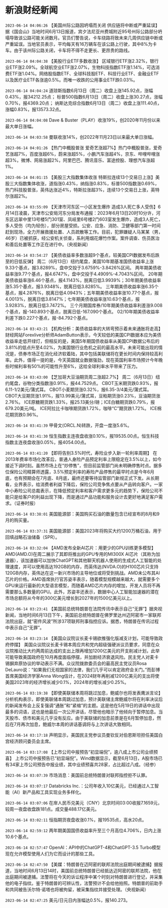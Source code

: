 # 新浪财经新闻
`2023-06-14 04:06:26` 【美国州际公路因坍塌而关闭 供应链将中断或严重延误】据《国会山》当地时间6月13日报道，宾夕法尼亚州费城附近95号州际公路部分坍塌导致该公路可能关闭数月。官员们警告说，卡车绕路将致未来几周供应链中断或严重延误。当地官员表示，平均每天有16万辆车在该公路上行驶，其中8%为卡车。由于该州际公路关闭，卡车将不得不走更长、更昂贵的路线。

`2023-06-14 04:04:38` 【美股行业ETF多数收涨】 区域银行ETF涨2.32%，银行业ETF涨2.09%。全球航空业ETF涨2.07%，生物科技指数ETF涨1.14%，可选消费ETF涨1.04%。网络股指数ETF、全球科技股ETF、科技行业ETF、金融业ETF以及医疗业ETF各涨逾0.5%。而唯一收跌的公用事业ETF跌0.03%。

`2023-06-14 04:04:24` 道琼斯指数6月13日（周二）收盘上涨145.92点，涨幅0.43%，报34212.25点；
标普500指数6月13日（周二）收盘上涨30.27点，涨幅0.70%，报4369.20点；
纳斯达克综合指数6月13日（周二）收盘上涨111.40点，涨幅0.83%，报13573.32点。

`2023-06-14 04:04:08` Dave & Buster（PLAY）收涨19%，创2020年11月份以来最大单日涨幅。

`2023-06-14 04:03:58` 曼联收涨14%，创2022年11月23日以来最大单日涨幅。

`2023-06-14 04:01:26` 【热门中概股普涨 爱奇艺涨超7%】热门中概股普涨，爱奇艺涨超7%，百度涨超6%，蔚来涨超5%，小鹏汽车涨超4%，京东、哔哩哔哩涨超3%，微博、网易涨超2%，阿里巴巴、腾讯音乐、富途控股、理想汽车涨超1%。

`2023-06-14 04:01:15` 【美股三大指数集体收涨 特斯拉连续13个交易日上涨】美股三大指数集体收涨，道指涨0.43%，纳指涨0.83%，标普500指数涨0.69%，热门科技股普涨，英伟达涨近4%，特斯拉涨超3%，连续13个交易日上涨，英特尔涨超2%。

`2023-06-14 03:55:09` 【天津市河东区一小区发生爆炸 造成3人死亡多人受伤】6月14日凌晨，天津市公安局河东分局发布通报：2023年6月13日20时10分许，河东区远翠中里13号楼5门301室、凤岐里6号楼2门603室发生爆炸，造成3人死亡，多人受伤（均为轻伤），部分房屋受损。公安、应急、消防、卫健等部门第一时间赶到现场，全力开展救援处置、人员疏散等工作。目前，犯罪嫌疑人马某某（男，46岁）已被抓获，经公安机关侦查，系利用烟花爆竹作案。案件调查、伤员医治和善后处置等工作正在进行中。（央视新闻）

`2023-06-14 03:54:27` 【美债收益率多数涨超9个基点，较美国CPI数据发布后跌至的日低反弹】 
周二（6月13日）纽约尾盘，美国10年期基准国债收益率上涨9.33个基点，报3.8289%，盘中交投于3.6759%-3.8426%区间。
两年期美债收益率涨9.77个基点，报4.6747%，盘中交投于4.4909%-4.7043%区间。
20年期美债收益率涨6.46个基点，报4.1143%，脱离日低3.9939%；30年期美债收益率涨5.35个基点，报3.9348%，脱离日低3.8285%。
三年期美债收益率涨6.35个基点，报4.2876%，脱离日低4.0943%；五年期美债收益率涨10.77个基点，报4.0013%，脱离日低3.8147%；七年期美债收益率涨10.63个基点，报3.9283%，脱离日低3.7472%。
三个月期国库券/10年期美债收益率利差涨9.008个基点，报-140.893个基点，脱离日低-167.090个基点。
02/10年期美债收益率利差下跌0.227个基点，报-84.792个基点。

`2023-06-14 03:43:21` 【机构分析：美债收益率的大转弯预示着未来通胀将走高】财经网站Forexlive分析师AdamButton表示，今天较低的美国CPI数据本应为美债收益率走低开绿灯，但相反的是，美国5年期国债收益率从美国CPI数据公布后的3.81%的低点升至4.02%，为美国银行业危机之前的最高水平。未来可能出现的情况是，债券市场正在消化经济软着陆，其中包括美联储将在更长时间内保持较高利率。此外，值得一提的是，今天英国就业数据强劲，现在英国利率市场预计今年晚些时候利率有50%的可能性升至6%，这给全球利率水平带来了压力。

`2023-06-14 03:43:00` 【芝加哥大豆油期货周二涨超2.7%】 周二（6月13日）纽约尾盘，谷物分类指数涨0.91%，报44.7529点。
CBOT玉米期货跌0.93%，报6.11-1/2美元/蒲式耳。
CBOT小麦期货涨0.32%，报6.35-3/4美元/蒲式耳。
CBOT大豆期货涨1.91%，报13.99美元/蒲式耳，豆粕期货涨0.23%，豆油期货涨2.76%。
ICE原糖期货跌1.33%，报25.13美分/磅；ICE白糖期货跌0.79%，报679.20美元/吨。
ICE阿拉比卡咖啡期货跌1.72%，咖啡“C”期货跌1.72%。
ICE棉花期货跌0.96%。

`2023-06-14 03:41:39` 甲骨文(ORCL.N)转跌，开盘一度涨5.6%。

`2023-06-14 03:41:30` 恒生指数主连夜盘收涨0.10%，报19535.00点。恒生科技指数主连夜盘收涨0.05%，报4054.00点。

`2023-06-14 03:41:20` 【即将告别3.5%时代，寿险业步入新一轮利率周期】 在2013年费率市场化改革后，普通人身险产品预定利率上限稳定在3.5%以上，如今接近下调时刻。虽然市场上在“炒停售”，但目前监管部门尚未明确停售时点。据多位保险公司精算师透露，3.5%预定利率的寿险产品停售的最早时点是今年6月底，也有预期会在7月底、8月底，最终还要等待监管部门新规正式下发。从长期看，业界表示，给消费者利益下降后，保险公司竞争焦点要从产品转向客户。一家中小寿险公司总裁表示，在降低预定利率和客户需求更多元的趋势下，保险公司不能只是给客户的利益出现下降，而是通过产品功能和服务设计去更好地满足客户需求。（证券时报）

`2023-06-14 03:38:01` 美国能源部：美国购买石油的数量包含已经宣布的8月和9月的购买量。

`2023-06-14 03:37:31` 美国能源部：美国2023年将购买大约1200万桶石油，用于回填战略石油储备（SPR）。

`2023-06-14 03:32:04` 【AMD发布全新AI芯片：用更少的GPU训练更多模型】AMD(AMD.O)在周二展示了其即将推出的GPU专用的MI300X AI芯片（其称为加速器），该加速器可以加快ChatGPT和其他聊天机器人使用的生成式人工智能的处理速度，并可以使用高达192GB的内存，而英伟达(NVDA.O)的H100芯片只支持120GB内存，英伟达在这一新兴市场的主导地位或将受到挑战。AMD未公布其AI芯片的价格。AMD首席执行官苏姿丰表示，随着模型规模越来越大，就需要多个GPU来运行最新的大型语言模型，而随着AMD芯片内存的增加，开发人员将不再需要那么多数量的GPU。此外，苏姿丰还表示，数据中心人工智能加速器的潜在市场总额将从今年的300亿美元增长到2027年的1500亿美元以上。

`2023-06-14 03:23:41` 【美国前总统特朗普在法院传讯中表示自己“无罪”】据央视新闻，当地时间6月13日下午，美国前总统特朗普在佛罗里达州迈阿密市一家联邦法院出庭，就“密件风波”所涉37项联邦刑事指控应诉。据悉，特朗普在传讯过程中表示自己“无罪”。

`2023-06-14 03:23:14` 【美国众议院议长麦卡锡欲推强化版减支计划，可能导致政府停摆】 美国众议院议长麦卡锡本周应共和党内超级强硬派议员要求，同意在众议院推动比大约两周前达成的支出上限再增加1200亿美元的开支削减计划，此举可能导致美国政府在10月再度面临停摆，并加剧经济衰退风险。民主党人对麦卡锡摒弃原协议的举动表示不满。众议院拨款委员会的最高民主党议员Rosa DeLauro说：“如果我们无视国家的法律，我们几乎可以肯定政府会关门。”而彭博首席美国经济学家Anna Wong估计，在2024财年再削减1200亿美元的支出将使美国2023年的经济增长减少0.1%，2024年的增长减少0.25%。

`2023-06-14 03:19:38` 【即使美联储本周将跳过加息，鲍威尔也将发表鹰派言论】分析机构表示，即使美联储本周跳过加息，预计美联储主席鲍威尔将在利率决议后的新闻发布会上反复强调“通胀”和“紧缩”的主题。这是他在5月19日的讲话中出现最多的词语，这也是他最后一次公开讲话，尽管他也暗示了他倾向于暂停加息。当天股市、债市和美元几乎没有反应。由于美联储的加息前景是在6月暂停加息，然后在7月再次加息，鲍威尔本周的讲话基调将与上次讲话大致相同。

`2023-06-14 03:17:18` 声明显示，美国民主党参议员曼钦反对伯恩斯坦担任美国白宫经济顾问委员会主席。

`2023-06-14 03:17:08` 【上市公司中报预告“初显端倪”，逾八成上市公司业绩预喜】 上市公司中报预告已“初显端倪”。Wind数据显示，截至6月13日，A股市场已有34家上市公司预告中报业绩，其中业绩预喜共28家，占比超过八成。（经参）

`2023-06-14 03:07:39` 市场消息：美国前总统特朗普对联邦指控拒不认罪。

`2023-06-14 03:07:17` Databricks Inc.：公司年收入10亿美元，已经通过人工智能（AI）新产品和工具实现业务多样化。

`2023-06-14 03:07:06` 在岸人民币兑美元（CNY）北京时间03:00收报7.1659元，较周一夜盘收盘跌181点。成交量488.17亿美元。

`2023-06-14 03:02:11` 恒指期货夜盘收涨0.1%，报19535点，高水20点。

`2023-06-14 02:59:12` 两年期美国国债收益率升至三个月高位4.706%，日内上涨10.6个基点。

`2023-06-14 02:57:47` OpenAI：API中的ChatGPT-4和ChatGPT-3.5 Turbo模型现在允许模型使用人们为它而设计的那些工具。

`2023-06-14 02:47:50` 【美媒：特朗普在迈阿密的联邦法院出庭期间被逮捕】据报道，当地时间6月13日14时，美国前总统特朗普已经抵达迈阿密的联邦法院，他在出庭期间被逮捕。法警将在今天的诉讼程序中某个时刻对特朗普进行登记，并采集他的电子指纹。鉴于特朗普的可辨认性，法警预计不会给他拍照。特朗普的前助手和共同被告沃尔特·诺塔也将被拘留，被采集指纹并接受处理。（央视新闻）

`2023-06-14 02:47:25` 美元/日元日内涨幅达0.5%，报140.273。

